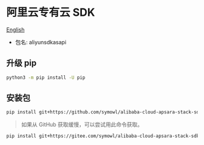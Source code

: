 # 阿里云专有云 SDK

[English](README.md)

- 包名: aliyunsdkasapi

## 升级 pip

``` sh
python3 -m pip install -U pip
```

## 安装包

``` sh
pip install git+https://github.com/symowl/alibaba-cloud-apsara-stack-sdk.git@v2.4.7
```

> 如果从 GitHub 获取缓慢，可以尝试用此命令获取。

``` sh
pip install git+https://gitee.com/symowl/alibaba-cloud-apsara-stack-sdk.git@v2.4.7
```

